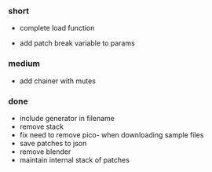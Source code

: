 ### short

- complete load function

- add patch break variable to params

### medium

- add chainer with mutes

### done

- include generator in filename
- remove stack
- fix need to remove pico- when downloading sample files
- save patches to json
- remove blender
- maintain internal stack of patches
